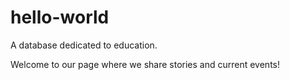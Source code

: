 # hello-world
A database dedicated to education.

Welcome to our page where we share stories and current events!
